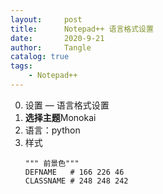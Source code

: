 ```yaml
---
layout:     post
title:      Notepad++ 语言格式设置
date:       2020-9-21
author:     Tangle
catalog: true
tags:
    - Notepad++
---
```


0. 设置 — 语言格式设置
0. **选择主题**Monokai
0. 语言：python
0. 样式
    ```
    """ 前景色"""
    DEFNAME   # 166 226 46
    CLASSNAME # 248 248 242
    ```
